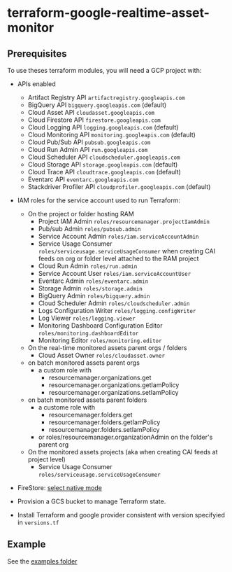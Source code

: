 # terraform-google-realtime-asset-monitor

## Prerequisites

To use theses terraform modules, you will need a GCP project with:  

- APIs enabled
  - Artifact Registry API `artifactregistry.googleapis.com`
  - BigQuery API `bigquery.googleapis.com` (default)
  - Cloud Asset API `cloudasset.googleapis.com`
  - Cloud Firestore API `firestore.googleapis.com`
  - Cloud Logging API `logging.googleapis.com` (default)
  - Cloud Monitoring API `monitoring.googleapis.com` (default)
  - Cloud Pub/Sub API `pubsub.googleapis.com`
  - Cloud Run Admin API `run.googleapis.com`
  - Cloud Scheduler API `cloudscheduler.googleapis.com`
  - Cloud Storage API `storage.googleapis.com` (default)
  - Cloud Trace API `cloudtrace.googleapis.com` (default)
  - Eventarc API `eventarc.googleapis.com`
  - Stackdriver Profiler API `cloudprofiler.googleapis.com` (default)

- IAM roles for the service account used to run Terraform:
  - On the project or folder hosting RAM
    - Project IAM Admin `roles/resourcemanager.projectIamAdmin`
    - Pub/sub Admin `roles/pubsub.admin`
    - Service Account Admin `roles/iam.serviceAccountAdmin`
    - Service Usage Consumer `roles/serviceusage.serviceUsageConsumer` when creating CAI feeds on org or folder level attached to the RAM project
    - Cloud Run Admin `roles/run.admin`
    - Service Account User `roles/iam.serviceAccountUser`
    - Eventarc Admin `roles/eventarc.admin`
    - Storage Admin `roles/storage.admin`
    - BigQuery Admin `roles/bigquery.admin`
    - Cloud Scheduler Admin `roles/cloudscheduler.admin`
    - Logs Configuration Writer `roles/logging.configWriter`
    - Log Viewer `roles/logging.viewer`
    - Monitoring Dashboard Configuration Editor `roles/monitoring.dashboardEditor`
    - Monitoring Editor `roles/monitoring.editor`
  - On the real-time monitored assets parent orgs / folders
    - Cloud Asset Owner `roles/cloudasset.owner`
  - on batch monitored assets parent orgs
    - a custom role with
      - resourcemanager.organizations.get
      - resourcemanager.organizations.getIamPolicy
      - resourcemanager.organizations.setIamPolicy
  - on batch monitored assets parent folders
    - a custome role with
      - resourcemanager.folders.get
      - resourcemanager.folders.getIamPolicy
      - resourcemanager.folders.setIamPolicy
    - or roles/resourcemanager.organizationAdmin on the folder's parent org
  - On the monitored assets projects (aka when creating CAI feeds at project level)
    - Service Usage Consumer `roles/serviceusage.serviceUsageConsumer`

- FireStore: [select native mode](https://cloud.google.com/datastore/docs/firestore-or-datastore)
- Provision a GCS bucket to manage Terraform state.
- Install Terraform and google provider consistent with version specifyied in `versions.tf`

## Example

See the [examples folder](./examples/README.md)
